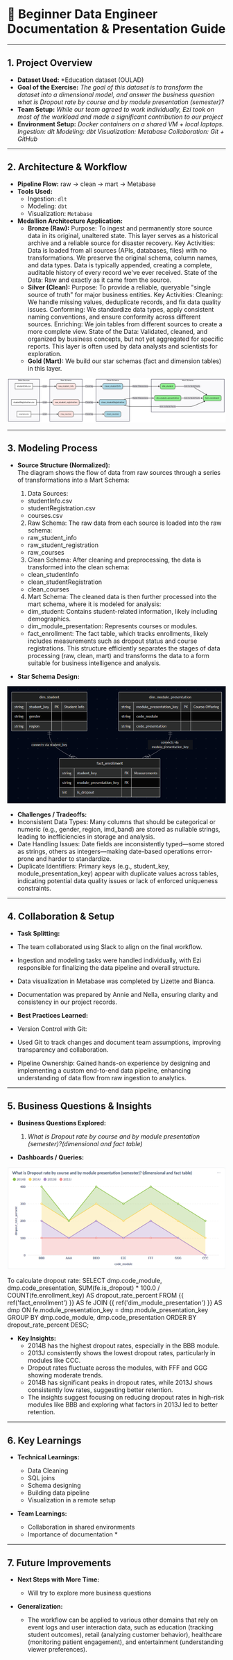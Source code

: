 # 📝 Beginner Data Engineer Documentation & Presentation Guide



---

## 1. Project Overview

- **Dataset Used:**
  *Education dataset (OULAD)
- **Goal of the Exercise:**
  *The goal of this dataset is to transform the dataset into a dimensional model, and answer the business question what is Dropout rate by course and by module presentation (semester)?*
- **Team Setup:**
  *While our team agreed to work individually, Ezi took on most of the workload and made a significant contribution to our project*
- **Environment Setup:**
  *Docker containers on a shared VM + local laptops.
  Ingestion: dlt
  Modeling: dbt
  Visualization: Metabase
  Collaboration: Git + GitHub*  

---

## 2. Architecture & Workflow

- **Pipeline Flow:**
  raw → clean → mart → Metabase
- **Tools Used:**
  - Ingestion: `dlt`
  - Modeling: `dbt`
  - Visualization: `Metabase`
- **Medallion Architecture Application:**
  - **Bronze (Raw):**
    Purpose: To ingest and permanently store source data in its original, unaltered state. This layer serves as a historical archive and a reliable source for disaster recovery.
    Key Activities:
    Data is loaded from all sources (APIs, databases, files) with no transformations.
    We preserve the original schema, column names, and data types.
    Data is typically appended, creating a complete, auditable history of every record we've ever received.
    State of the Data: Raw and exactly as it came from the source.
  - **Silver (Clean):**
  Purpose: To provide a reliable, queryable "single source of truth" for major business entities.
  Key Activities:
  Cleaning: We handle missing values, deduplicate records, and fix data quality issues.
  Conforming: We standardize data types, apply consistent naming conventions, and ensure conformity across different sources.
  Enriching: We join tables from different sources to create a more complete view.
  State of the Data: Validated, cleaned, and organized by business concepts, but not yet aggregated for specific reports. This layer is often used by data analysts and scientists for exploration.
  - **Gold (Mart):**
We build our star schemas (fact and dimension tables) in this layer. 

![oulad_dashboard2](./oulad_dashboard2.png)

---

## 3. Modeling Process

- **Source Structure (Normalized):**  
 The diagram shows the flow of data from raw sources through a series of transformations into a Mart Schema:
  1. Data Sources:
    - studentInfo.csv
    - studentRegistration.csv
    - courses.csv
  2. Raw Schema:
  The raw data from each source is loaded into the raw schema:
    - raw_student_info
    - raw_student_registration
    - raw_courses
  3. Clean Schema:
  After cleaning and preprocessing, the data is transformed into the clean schema:
    - clean_studentInfo
    - clean_studentRegistration
    - clean_courses
  4. Mart Schema:
  The cleaned data is then further processed into the mart schema, where it is modeled for analysis:
    - dim_student: Contains student-related information, likely including demographics.
    - dim_module_presentation: Represents courses or modules.
    - fact_enrollment: The fact table, which tracks enrollments, likely includes measurements such as dropout status and course registrations.
  This structure efficiently separates the stages of data processing (raw, clean, mart) and transforms the data to a form suitable for business intelligence and analysis.

- **Star Schema Design:**  

![oulad_dashboard1](./oulad_dashboard1.png) 

- **Challenges / Tradeoffs:**  
- Inconsistent Data Types: Many columns that should be categorical or numeric (e.g., gender, region, imd_band) are stored as nullable strings, leading to inefficiencies in storage and analysis.
- Date Handling Issues: Date fields are inconsistently typed—some stored as strings, others as integers—making date-based operations error-prone and harder to standardize.
- Duplicate Identifiers: Primary keys (e.g., student_key, module_presentation_key) appear with duplicate values across tables, indicating potential data quality issues or lack of enforced uniqueness constraints. 

---

## 4. Collaboration & Setup

- **Task Splitting:**
- The team collaborated using Slack to align on the final workflow.
- Ingestion and modeling tasks were handled individually, with Ezi responsible for finalizing the data pipeline and overall structure.
- Data visualization in Metabase was completed by Lizette and Bianca.
- Documentation was prepared by Annie and Nella, ensuring clarity and consistency in our project records.

- **Best Practices Learned:**
- Version Control with Git:
- Used Git to track changes and document team assumptions, improving transparency and collaboration.
- Pipeline Ownership:
 Gained hands-on experience by designing and implementing a custom end-to-end data pipeline, enhancing understanding of data flow from raw ingestion to analytics.

---

## 5. Business Questions & Insights

- **Business Questions Explored:**  
  1. *What is Dropout rate by course and by module presentation (semester)?(dimensional and fact table)*  
  
- **Dashboards / Queries:** 

![metabase_dashboard](./metabase_dashboard.png) 


  To calculate dropout rate:
SELECT
    dmp.code_module,
    dmp.code_presentation,
    SUM(fe.is_dropout) * 100.0 / COUNT(fe.enrollment_key) AS dropout_rate_percent
FROM {{ ref('fact_enrollment') }} AS fe
JOIN {{ ref('dim_module_presentation') }} AS dmp
    ON fe.module_presentation_key = dmp.module_presentation_key
GROUP BY
    dmp.code_module,
    dmp.code_presentation
ORDER BY
    dropout_rate_percent DESC; 
  
   

- **Key Insights:**  
  - 2014B has the highest dropout rates, especially in the BBB module.
  - 2013J consistently shows the lowest dropout rates, particularly in modules like CCC.
  - Dropout rates fluctuate across the modules, with FFF and GGG showing moderate trends.
  - 2014B has significant peaks in dropout rates, while 2013J shows consistently low rates, suggesting better retention.
  - The insights suggest focusing on reducing dropout rates in high-risk modules like BBB and exploring what factors in 2013J led to better retention.  

---

## 6. Key Learnings

- **Technical Learnings:**
  - Data Cleaning
  - SQL joins
  - Schema designing
  - Building data pipeline
  - Visualization in a remote setup
  
- **Team Learnings:**
  - Collaboration in shared environments
  - Importance of documentation *  

---

## 7. Future Improvements

- **Next Steps with More Time:**  
	- Will try to explore more business questions

- **Generalization:**  
  - The workflow can be applied to various other domains that rely on event logs and user interaction data, such as education (tracking student outcomes), retail (analyzing customer behavior), healthcare (monitoring patient engagement), and entertainment (understanding viewer preferences).

